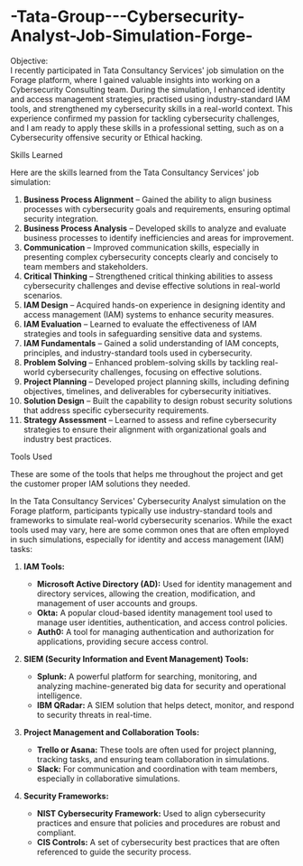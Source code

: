 # -Tata-Group---Cybersecurity-Analyst-Job-Simulation-Forge-



Objective:  
I recently participated in Tata Consultancy Services' job simulation on the Forage platform, where I gained valuable insights into working on a Cybersecurity Consulting team. During the simulation, I enhanced identity and access management strategies, practised using industry-standard IAM tools, and strengthened my cybersecurity skills in a real-world context. This experience confirmed my passion for tackling cybersecurity challenges, and I am ready to apply these skills in a professional setting, such as on a Cybersecurity offensive security or Ethical hacking.

Skills Learned


Here are the skills learned from the Tata Consultancy Services' job simulation:



1. **Business Process Alignment** – Gained the ability to align business processes with cybersecurity goals and requirements, ensuring optimal security integration.
2. **Business Process Analysis** – Developed skills to analyze and evaluate business processes to identify inefficiencies and areas for improvement.
3. **Communication** – Improved communication skills, especially in presenting complex cybersecurity concepts clearly and concisely to team members and stakeholders.
4. **Critical Thinking** – Strengthened critical thinking abilities to assess cybersecurity challenges and devise effective solutions in real-world scenarios.
5. **IAM Design** – Acquired hands-on experience in designing identity and access management (IAM) systems to enhance security measures.
6. **IAM Evaluation** – Learned to evaluate the effectiveness of IAM strategies and tools in safeguarding sensitive data and systems.
7. **IAM Fundamentals** – Gained a solid understanding of IAM concepts, principles, and industry-standard tools used in cybersecurity.
8. **Problem Solving** – Enhanced problem-solving skills by tackling real-world cybersecurity challenges, focusing on effective solutions.
9. **Project Planning** – Developed project planning skills, including defining objectives, timelines, and deliverables for cybersecurity initiatives.
10. **Solution Design** – Built the capability to design robust security solutions that address specific cybersecurity requirements.
11. **Strategy Assessment** – Learned to assess and refine cybersecurity strategies to ensure their alignment with organizational goals and industry best practices.

Tools Used


These are some of the tools that helps me throughout the project and get the customer proper IAM solutions they needed.

In the Tata Consultancy Services' Cybersecurity Analyst simulation on the Forage platform, participants typically use industry-standard tools and frameworks to simulate real-world cybersecurity scenarios. While the exact tools used may vary, here are some common ones that are often employed in such simulations, especially for identity and access management (IAM) tasks:

1. **IAM Tools:**
   - **Microsoft Active Directory (AD):** Used for identity management and directory services, allowing the creation, modification, and management of user accounts and groups.
   - **Okta:** A popular cloud-based identity management tool used to manage user identities, authentication, and access control policies.
   - **Auth0:** A tool for managing authentication and authorization for applications, providing secure access control.
   
2. **SIEM (Security Information and Event Management) Tools:**
   - **Splunk:** A powerful platform for searching, monitoring, and analyzing machine-generated big data for security and operational intelligence.
   - **IBM QRadar:** A SIEM solution that helps detect, monitor, and respond to security threats in real-time.
   
3. **Project Management and Collaboration Tools:**
   - **Trello or Asana:** These tools are often used for project planning, tracking tasks, and ensuring team collaboration in simulations.
   - **Slack:** For communication and coordination with team members, especially in collaborative simulations.

4. **Security Frameworks:**
   - **NIST Cybersecurity Framework:** Used to align cybersecurity practices and ensure that policies and procedures are robust and compliant.
   - **CIS Controls:** A set of cybersecurity best practices that are often referenced to guide the security process.

